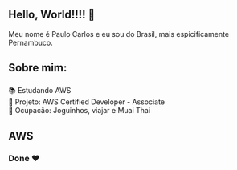 ## Hello, World!!!! 👋

<p align="left">Meu nome é Paulo Carlos e eu sou do Brasil, mais espicificamente Pernambuco.</p>

###

<h2 align="left">Sobre mim:</h2>

###

<p align="left">📚 Estudando AWS<br>🎯 Projeto: AWS Certified Developer - Associate<br>🎲 Ocupacão: Joguinhos, viajar e Muai Thai  </p>

###

## AWS

### Done ❤
<div data-iframe-width="150" data-iframe-height="270" data-share-badge-id="07068c21-2334-49e5-acaa-07ce9994b9c3" data-share-badge-host="https://www.credly.com"></div><script type="text/javascript" async src="//cdn.credly.com/assets/utilities/embed.js"></script>



<!--
**paulocarlosfilho/paulocarlosfilho** is a ✨ _special_ ✨ repository because its `README.md` (this file) appears on your GitHub profile.

Here are some ideas to get you started:

- 🔭 I’m currently working on ...
- 🌱 I’m currently learning ...
- 👯 I’m looking to collaborate on ...
- 🤔 I’m looking for help with ...
- 💬 Ask me about ...
- 📫 How to reach me: ...
- 😄 Pronouns: ...
- ⚡ Fun fact: ...
-->
